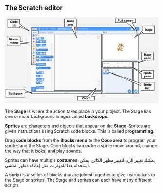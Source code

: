 ## The Scratch editor

![An annotated screenshot of the Scratch editor.](images/scratch-interface.png)

The **Stage** is where the action takes place in your project. The Stage has one or more background images called **backdrops**.

**Sprites** are characters and objects that appear on the **Stage**. Sprites are given instructions using Scratch code blocks. This is called **programming**.

Drag **code blocks** from the **Blocks menu** to the **Code area** to program your sprites and the Stage. Code blocks can make a sprite move around, change the way that it looks, and play sounds.

Sprites can have multiple **costumes**. يمكنك تغيير الزي لتغيير مظهر الكائن. يمكن استخدام هذا للمؤثرات مثل إعطاء مظهر المشي.

A **script** is a series of blocks that are joined together to give instructions to the Stage or sprites. The Stage and sprites can each have many different scripts. 

